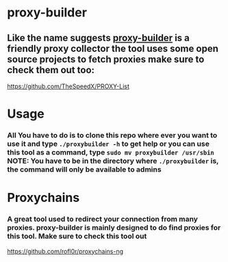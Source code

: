 # proxy-builder
## Like the name suggests [proxy-builder](https://github.com/Morgan-Phoenix/Amigo) is a friendly proxy collector the tool uses some open source projects to fetch proxies make sure to check them out too:
https://github.com/TheSpeedX/PROXY-List

# Usage

### All You have to do is to clone this repo where ever you want to use it and type `./proxybuilder -h` to get help or you can use this tool as a command, type `sudo mv proxybuilder /usr/sbin` NOTE: You have to be in the directory where `./proxybuilder` is, the command will only be available to admins

# Proxychains
### A great tool used to redirect your connection from many proxies. proxy-builder is mainly designed to do find proxies for this tool. Make sure to check this tool out
https://github.com/rofl0r/proxychains-ng
